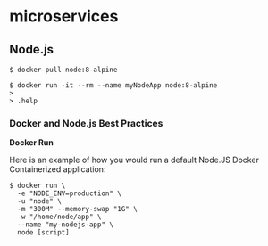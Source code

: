 # microservices

## Node.js

```
$ docker pull node:8-alpine

$ docker run -it --rm --name myNodeApp node:8-alpine
>
> .help
```

### Docker and Node.js Best Practices

**Docker Run**

Here is an example of how you would run a default Node.JS Docker Containerized application:

```
$ docker run \
  -e "NODE_ENV=production" \
  -u "node" \
  -m "300M" --memory-swap "1G" \
  -w "/home/node/app" \
  --name "my-nodejs-app" \
  node [script]
```
  
